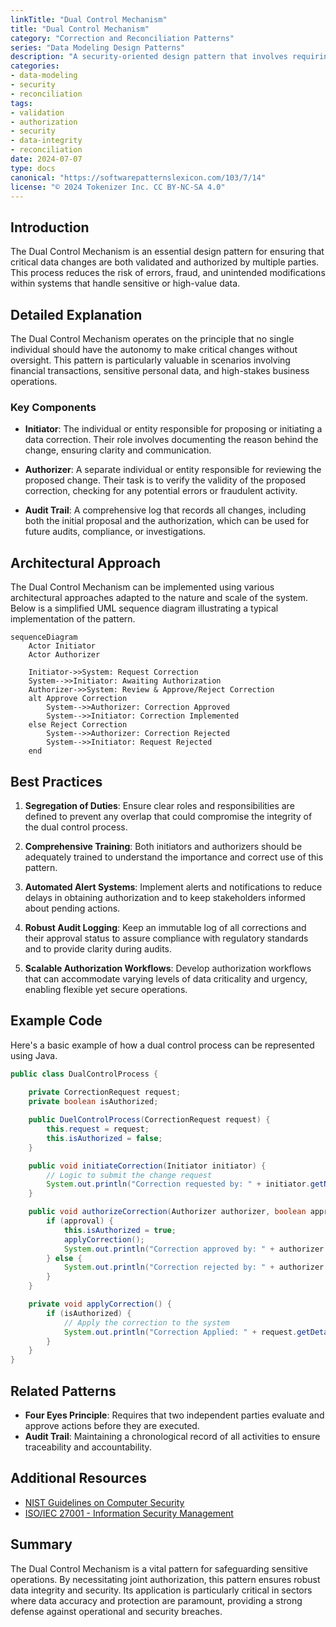 ```yaml
---
linkTitle: "Dual Control Mechanism"
title: "Dual Control Mechanism"
category: "Correction and Reconciliation Patterns"
series: "Data Modeling Design Patterns"
description: "A security-oriented design pattern that involves requiring two individuals to authorize critical data corrections to enhance validation and prevent errors or fraud."
categories:
- data-modeling
- security
- reconciliation
tags:
- validation
- authorization
- security
- data-integrity
- reconciliation
date: 2024-07-07
type: docs
canonical: "https://softwarepatternslexicon.com/103/7/14"
license: "© 2024 Tokenizer Inc. CC BY-NC-SA 4.0"
---
```



## Introduction

The Dual Control Mechanism is an essential design pattern for ensuring that critical data changes are both validated and authorized by multiple parties. This process reduces the risk of errors, fraud, and unintended modifications within systems that handle sensitive or high-value data.

## Detailed Explanation

The Dual Control Mechanism operates on the principle that no single individual should have the autonomy to make critical changes without oversight. This pattern is particularly valuable in scenarios involving financial transactions, sensitive personal data, and high-stakes business operations.

### Key Components
- **Initiator**: The individual or entity responsible for proposing or initiating a data correction. Their role involves documenting the reason behind the change, ensuring clarity and communication.
  
- **Authorizer**: A separate individual or entity responsible for reviewing the proposed change. Their task is to verify the validity of the proposed correction, checking for any potential errors or fraudulent activity.

- **Audit Trail**: A comprehensive log that records all changes, including both the initial proposal and the authorization, which can be used for future audits, compliance, or investigations.

## Architectural Approach

The Dual Control Mechanism can be implemented using various architectural approaches adapted to the nature and scale of the system. Below is a simplified UML sequence diagram illustrating a typical implementation of the pattern.

```mermaid
sequenceDiagram
    Actor Initiator
    Actor Authorizer
    
    Initiator->>System: Request Correction
    System-->>Initiator: Awaiting Authorization
    Authorizer->>System: Review & Approve/Reject Correction
    alt Approve Correction
        System-->>Authorizer: Correction Approved
        System-->>Initiator: Correction Implemented
    else Reject Correction
        System-->>Authorizer: Correction Rejected
        System-->>Initiator: Request Rejected
    end
```

## Best Practices

1. **Segregation of Duties**: Ensure clear roles and responsibilities are defined to prevent any overlap that could compromise the integrity of the dual control process.
  
2. **Comprehensive Training**: Both initiators and authorizers should be adequately trained to understand the importance and correct use of this pattern.
  
3. **Automated Alert Systems**: Implement alerts and notifications to reduce delays in obtaining authorization and to keep stakeholders informed about pending actions.

4. **Robust Audit Logging**: Keep an immutable log of all corrections and their approval status to assure compliance with regulatory standards and to provide clarity during audits.

5. **Scalable Authorization Workflows**: Develop authorization workflows that can accommodate varying levels of data criticality and urgency, enabling flexible yet secure operations.

## Example Code

Here's a basic example of how a dual control process can be represented using Java.

```java
public class DualControlProcess {
    
    private CorrectionRequest request;
    private boolean isAuthorized;

    public DuelControlProcess(CorrectionRequest request) {
        this.request = request;
        this.isAuthorized = false;
    }

    public void initiateCorrection(Initiator initiator) {
        // Logic to submit the change request
        System.out.println("Correction requested by: " + initiator.getName());
    }

    public void authorizeCorrection(Authorizer authorizer, boolean approval) {
        if (approval) {
            this.isAuthorized = true;
            applyCorrection();
            System.out.println("Correction approved by: " + authorizer.getName());
        } else {
            System.out.println("Correction rejected by: " + authorizer.getName());
        }
    }

    private void applyCorrection() {
        if (isAuthorized) {
            // Apply the correction to the system
            System.out.println("Correction Applied: " + request.getDetails());
        }
    }
}
```

## Related Patterns

- **Four Eyes Principle**: Requires that two independent parties evaluate and approve actions before they are executed.
- **Audit Trail**: Maintaining a chronological record of all activities to ensure traceability and accountability.

## Additional Resources

- [NIST Guidelines on Computer Security](https://www.nist.gov/publications)
- [ISO/IEC 27001 - Information Security Management](https://www.iso.org/isoiec-27001-information-security.html)

## Summary

The Dual Control Mechanism is a vital pattern for safeguarding sensitive operations. By necessitating joint authorization, this pattern ensures robust data integrity and security. Its application is particularly critical in sectors where data accuracy and protection are paramount, providing a strong defense against operational and security breaches.
